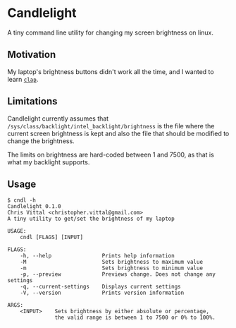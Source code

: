 # Candlelight
A tiny command line utility for changing my screen brightness on linux.

## Motivation
My laptop's brightness buttons didn't work all the time, and I wanted to learn
[`clap`](kbknapp/clap-rs).

## Limitations
Candlelight currently assumes that `/sys/class/backlight/intel_backlight/brightness`
is the file where the current screen brightness is kept and also the file that
should be modified to change the brightness.

The limits on brightness are hard-coded between 1 and 7500, as that is what my
backlight supports.

## Usage
```
$ cndl -h
Candlelight 0.1.0
Chris Vittal <christopher.vittal@gmail.com>
A tiny utility to get/set the brightness of my laptop

USAGE:
    cndl [FLAGS] [INPUT]

FLAGS:
    -h, --help                Prints help information
    -M                        Sets brightness to maximum value
    -m                        Sets brightness to minimum value
    -p, --preview             Previews change. Does not change any settings
    -q, --current-settings    Displays current settings
    -V, --version             Prints version information

ARGS:
    <INPUT>    Sets brightness by either absolute or percentage,
               the valid range is between 1 to 7500 or 0% to 100%.
```

